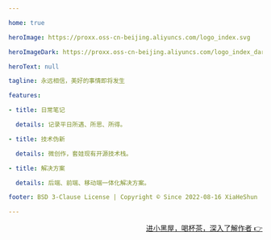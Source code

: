 ```yaml
---

home: true

heroImage: https://proxx.oss-cn-beijing.aliyuncs.com/logo_index.svg

heroImageDark: https://proxx.oss-cn-beijing.aliyuncs.com/logo_index_dark.svg

heroText: null

tagline: 永远相信，美好的事情即将发生

features:

- title: 日常笔记

  details: 记录平日所遇、所思、所得。

- title: 技术伪新

  details: 微创作，套娃现有开源技术栈。

- title: 解决方案

  details: 后端、前端、移动端一体化解决方案。

footer: BSD 3-Clause License | Copyright © Since 2022-08-16 XiaHeShun

---
```


<Swiper></Swiper>

<p style="text-align: right" >
  <a href='/personal'>进小黑屋，喝杯茶，深入了解作者 &#x1F449;</a>
</p>

